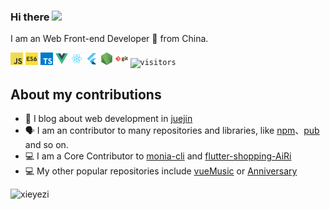 ### Hi there <img src="https://media.giphy.com/media/hvRJCLFzcasrR4ia7z/giphy.gif" width="25px">

I am an Web Front-end Developer 🚀 from China.  


<code><img height="20" src="https://raw.githubusercontent.com/github/explore/80688e429a7d4ef2fca1e82350fe8e3517d3494d/topics/javascript/javascript.png"></code>
<code><img height="20" src="https://raw.githubusercontent.com/github/explore/80688e429a7d4ef2fca1e82350fe8e3517d3494d/topics/es6/es6.png"></code>
<code><img height="20" src="https://raw.githubusercontent.com/github/explore/80688e429a7d4ef2fca1e82350fe8e3517d3494d/topics/typescript/typescript.png"></code>
<code><img height="20" src="https://raw.githubusercontent.com/github/explore/80688e429a7d4ef2fca1e82350fe8e3517d3494d/topics/vue/vue.png"></code>
<code><img height="20" src="https://raw.githubusercontent.com/github/explore/80688e429a7d4ef2fca1e82350fe8e3517d3494d/topics/react/react.png"></code>
<code><img height="20" src="https://raw.githubusercontent.com/github/explore/80688e429a7d4ef2fca1e82350fe8e3517d3494d/topics/flutter/flutter.png"></code>
<code><img height="20" src="https://raw.githubusercontent.com/github/explore/80688e429a7d4ef2fca1e82350fe8e3517d3494d/topics/nodejs/nodejs.png"></code>
<code><img height="20" src="https://raw.githubusercontent.com/github/explore/80688e429a7d4ef2fca1e82350fe8e3517d3494d/topics/git/git.png"></code>
<code>![visitors](https://visitor-badge.glitch.me/badge?page_id=xieyezi.xieyezi)</code>
## About my contributions

- 📝 I blog about web development in [juejin](https://juejin.cn/user/4248168660738606/posts)
- 🗣 I am an contributor to many repositories and libraries, like [npm](https://www.npmjs.com/package/monia-cli)、[pub](https://pub.dev/packages/xyz_address_picker) and so on.
- 💻 I am a Core Contributor to [monia-cli](https://www.npmjs.com/package/monia-cli) and [flutter-shopping-AiRi](https://github.com/xieyezi/flutter-shopping-AiRi)
- 💻 My other popular repositories include [vueMusic](https://github.com/xieyezi/vueMusic) or [Anniversary](https://github.com/xieyezi/flutter-Anniversary)



<p align="left"> <img src="https://github-readme-stats.vercel.app/api?username=xieyezi&count_private=true&show_icons=true&theme=buefy&hide=contribs,prs" alt="xieyezi" />

